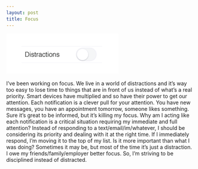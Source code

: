 ```yaml
---
layout: post
title: Focus
---
```


![Distractions](/assets/posts/distractions.png)

I’ve been working on focus. We live in a world of distractions and it’s way too easy to lose time to things that are in front of us instead of what’s a real priority. Smart devices have multiplied and so have their power to get our attention. Each notification is a clever pull for your attention. You have new messages, you have an appointment tomorrow, someone likes something. Sure it’s great to be informed, but it’s killing my focus. Why am I acting like each notification is a critical situation requiring my immediate and full attention? Instead of responding to a text/email/im/whatever, I should be considering its priority and dealing with it at the right time. If I immediately respond, I’m moving it to the top of my list. Is it more important than what I was doing? Sometimes it may be, but most of the time it’s just a distraction. I owe my friends/family/employer better focus. So, I’m striving to be disciplined instead of distracted.